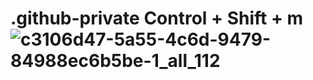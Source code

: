 # .github-private Control + Shift + m![c3106d47-5a55-4c6d-9479-84988ec6b5be-1_all_112](https://github.com/user-attachments/assets/62bf3a2a-9e8f-474b-84d3-40cfe775747a)
